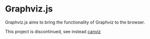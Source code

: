 Graphviz.js
===========

Graphviz.js aims to bring the functionality of Graphviz to the browser.

This project is discontinued, see instead [canviz](https://code.google.com/p/canviz/)
